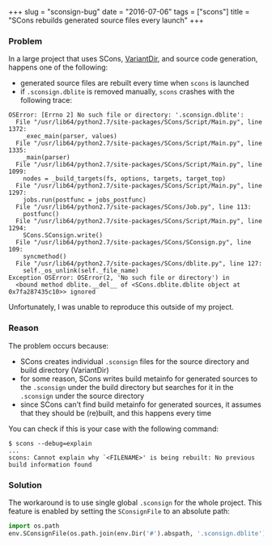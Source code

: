 +++
slug = "sconsign-bug"
date = "2016-07-06"
tags = ["scons"]
title = "SCons rebuilds generated source files every launch"
+++

### Problem

In a large project that uses SCons, [VariantDir](https://bitbucket.org/scons/scons/wiki/VariantDir%28%29), and source code generation, happens one of the following:

* generated source files are rebuilt every time when `scons` is launched
* if `.sconsign.dblite` is removed manually, `scons` crashes with the following trace:

```
OSError: [Errno 2] No such file or directory: '.sconsign.dblite':
  File "/usr/lib64/python2.7/site-packages/SCons/Script/Main.py", line 1372:
    _exec_main(parser, values)
  File "/usr/lib64/python2.7/site-packages/SCons/Script/Main.py", line 1335:
    _main(parser)
  File "/usr/lib64/python2.7/site-packages/SCons/Script/Main.py", line 1099:
    nodes = _build_targets(fs, options, targets, target_top)
  File "/usr/lib64/python2.7/site-packages/SCons/Script/Main.py", line 1297:
    jobs.run(postfunc = jobs_postfunc)
  File "/usr/lib64/python2.7/site-packages/SCons/Job.py", line 113:
    postfunc()
  File "/usr/lib64/python2.7/site-packages/SCons/Script/Main.py", line 1294:
    SCons.SConsign.write()
  File "/usr/lib64/python2.7/site-packages/SCons/SConsign.py", line 109:
    syncmethod()
  File "/usr/lib64/python2.7/site-packages/SCons/dblite.py", line 127:
    self._os_unlink(self._file_name)
Exception OSError: OSError(2, 'No such file or directory') in
  <bound method dblite.__del__ of <SCons.dblite.dblite object at 0x7fa287435c10>> ignored
```

Unfortunately, I was unable to reproduce this outside of my project.

### Reason

The problem occurs because:

* SCons creates individual `.sconsign` files for the source directory and build directory (VariantDir)
* for some reason, SCons writes build metainfo for generated sources to the `.sconsign` under the build directory but searches for it in the `.sconsign` under the source directory
* since SCons can't find build metainfo for generated sources, it assumes that they should be (re)built, and this happens every time

You can check if this is your case with the following command:

```
$ scons --debug=explain
...
scons: Cannot explain why `<FILENAME>' is being rebuilt: No previous build information found
```

### Solution

The workaround is to use single global `.sconsign` for the whole project. This feature is enabled by setting the `SConsignFile` to an absolute path:

```python
import os.path
env.SConsignFile(os.path.join(env.Dir('#').abspath, '.sconsign.dblite'))
```
